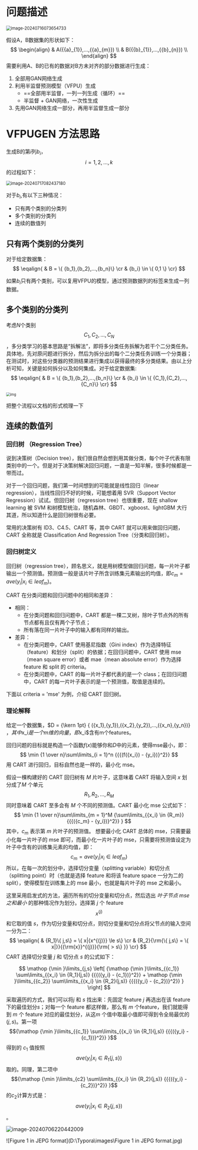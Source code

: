 # 问题描述

<img src="D:\Typora\images\image-20240716073654733.png" alt="image-20240716073654733" style="zoom:80%;" />

假设A，B数据集的形状如下：
$$
\begin{align}
  & A({{a}_{1}},...,{{a}_{m}}) \\ 
 & B({{b}_{1}},...,{{b}_{n}}) \\ 
\end{align}
$$
需要利用A、B的已有的数据对B方未对齐的部分数据进行生成：

1. 全部用GAN网络生成
2. 利用半监督预测模型（VFPU）生成
   - ==全部用半监督，一列一列生成（循环）==
   - 半监督 + GAN网络，一次性生成
3. 先用GAN网络生成一部分，再用半监督生成一部分

# VFPUGEN 方法思路

生成B的第$i$列$b_i$，$$i = 1,2,...,k$$的过程如下：

<img src="D:\Typora\images\image-20240717082437180.png" alt="image-20240717082437180" style="zoom:80%;" />

对于$b_i$,有以下三种情况：

- 只有两个类别的分类列
- 多个类别的分类列
- 连续的数值列

## 只有两个类别的分类列

对于给定数据集：
$$
\eqalign{
  & B = \{ {b_1},{b_2},...,{b_n}\}   \cr 
  & {b_i} \in \{ 0,1 \}  \cr}
$$


如果$b_i$只有两个类别，可以复用VFPU的模型，通过预测数据列的标签来生成一列数据。

## 多个类别的分类列



考虑$N$个类别$${C_1},{C_2},...,{C_N}$$，多分类学习的基本思路是“拆解法”，即将多分类任务拆解为若干个二分类任务。具体地，先对原问题进行拆分，然后为拆分出的每个二分类任务训练一个分类器；在测试时，对这些分类器的预测结果进行集成以获得最终的多分类结果。由以上分析可知，关键是如何拆分以及如何集成。对于给定数据集:
$$
\eqalign{
  & B = \{ {b_1},{b_2},...,{b_n}\}   \cr 
  & {b_i} \in \{ {C_1},{C_2},...,{C_n}\}  \cr}
$$


<img src="https://img2020.cnblogs.com/blog/2429903/202108/2429903-20210825143953707-165947671.png" alt="img" style="zoom: 67%;" />

把整个流程以文档的形式梳理一下

## 连续的数值列

### 回归树 （Regression Tree）

说到决策树（Decision tree），我们很自然会想到用其做分类，每个叶子代表有限类别中的一个。但是对于决策树解决回归问题，一直是一知半解，很多时候都是一带而过。

对于一个回归问题，我们第一时间想到的可能就是线性回归（linear regression），当线性回归不好的时候，可能想着用 SVR（Support Vector Regression）试试。但回归树（regression tree）也很重要，现在 shallow learning 被 SVM 和树模型统治，随机森林、GBDT、xgboost、lightGBM 大行其道，所以知道什么是回归树很有必要。

常用的决策树有 ID3、C4.5、CART 等，其中 CART 就可以用来做回归问题，CART 全称就是 Classification And Regression Tree（分类和回归树）。

### 回归树定义

回归树（regression tree），顾名思义，就是用树模型做回归问题，每一片叶子都输出一个预测值。预测值一般是该片叶子所含训练集元素输出的均值，即${c_m} = ave({y_i}|{x_i} \in lea{f_m})$。

CART 在分类问题和回归问题中的相同和差异：

- 相同：
  - 在分类问题和回归问题中，CART 都是一棵二叉树，除叶子节点外的所有节点都有且仅有两个子节点；
  - 所有落在同一片叶子中的输入都有同样的输出。
- 差异：
  - 在分类问题中，CART 使用基尼指数（Gini index）作为选择特征（feature）和划分（split）的依据；在回归问题中，CART 使用 mse（mean square error）或者 mae（mean absolute error）作为选择 feature 和 split 的 criteria。
  - 在分类问题中，CART 的每一片叶子都代表的是一个 class；在回归问题中，CART 的每一片叶子表示的是一个预测值，取值是连续的。

下面以 criteria = 'mse' 为例，介绍 CART 回归树。

### 理论解释

给定一个数据集，$D = {\kern 1pt} \{ ({x_1},{y_1}),({x_2},{y_2}),...,({x_n},{y_n})\} $，其中$x_i$是一个m维的向量，即$x_i$含有m个features。

回归问题的目标就是构造一个函数$f(x)$能够你和$D$中的元素，使得mse最小，即：
$$
\min {1 \over n}\sum\limits_{i = 1}^n {{{(f({x_i}) - {y_i})}^2}} 
$$
用 CART 进行回归，目标自然也是一样的，最小化 mse。

假设一棵构建好的 CART 回归树有 $M$ 片叶子，这意味着 CART 将输入空间 $x$ 划分成了$M$ 个单元 $${R_1},{R_2},...,{R_M}$$ 同时意味着 CART 至多会有 $M$  个不同的预测值。CART 最小化 mse 公式如下：
$$
\min {1 \over n}\sum\limits_{m = 1}^M {\sum\limits_{{x_i} \in {R_m}} {{{({c_m} - {y_i})}^2}} }
$$
其中，$c_m$ 表示第 $m$ 片叶子的预测值。
想要最小化 CART 总体的 mse，只需要最小化每一片叶子的 mse 即可，而最小化一片叶子的 mse，只需要将预测值设定为叶子中含有的训练集元素的均值，即：
$$
{c_m} = ave({y_i}|{x_i} \in lea{f_m})
$$
所以，在每一次的划分中，选择切分变量（splitting variable）和切分点（splitting point）时（也就是选择 feature 和将该 feature space 一分为二的 split），使得模型在训练集上的 mse 最小，也就是每片叶子的 mse 之和最小。

这里采用启发式的方法，遍历所有的切分变量和切分点，然后选出 *叶子节点 mse 之和最小* 的那种情况作为划分。选择第 $j$ 个 feature $${x^{(j)}}$$ 和它取的值 $s$，作为切分变量和切分点，则切分变量和切分点将父节点的输入空间一分为二：
$$
\eqalign{
  & {R_1}\{ j,s\}  = \{ x|{x^{(j)}} \le s\}   \cr 
  & {R_2}{\rm{\{ j,s\}   =  \{ x|}}{{\rm{x}}^{(j)}}{\rm{ > s\} }} \cr}
$$
CART 选择切分变量 $j$ 和 切分点 $s$ 的公式如下：


$$
\mathop {\min }\limits_{j,s} \left[ {\mathop {\min }\limits_{{c_1}} \sum\limits_{{x_i} \in {R_1}(j,s)} {{{({y_i} - {c_1})}^2}}  + \mathop {\min }\limits_{{c_2}} \sum\limits_{{x_i} \in {R_2}(j,s)} {{{({y_i} - {c_2})}^2}} } \right]
$$


采取遍历的方式，我们可以将$j$ 和 $s$ 找出来：先固定 feature $j$ 再选出在该 feature 下的最佳划分$s$；对每一个 feature 都这样做，那么有 $m$ 个feature，我们就能得到 $m$ 个 feature 对应的最佳划分，从这$m$ 个值中取最小值即可得到令全局最优的 $(j,s)$。第一项 $${\mathop {\min }\limits_{{c_1}} \sum\limits_{{x_i} \in {R_1}(j,s)} {{{({y_i} - {c_1})}^2}} }$$得到的 $c_1$ 值按照 $$ave({y_i}|{x_i} \in {R_1}\{ j,s\} )$$取的。同理，第二项中$${\mathop {\min }\limits_{c2} \sum\limits_{{x_i} \in {R_2}(j,s)} {{{({y_i} - {c_2})}^2}} }$$ 的$c_2$计算方式是：$$ave({y_i}|{x_i} \in {R_2}\{ j,s\} )$$。



![image-20240706220442009](D:\Typora\images\image-20240706220442009.png)

![Figure 1 in JEPG format](D:\Typora\images\Figure 1 in JEPG format.jpg)
